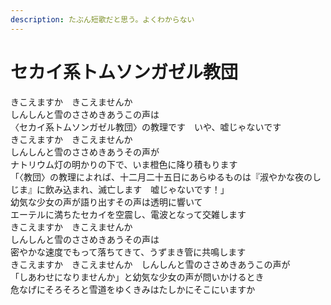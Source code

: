 ```yaml
---
description: たぶん短歌だと思う。よくわからない
---
```


# セカイ系トムソンガゼル教団

きこえますか　きこえませんか  
しんしんと雪のささめきあうこの声は  
〈セカイ系トムソンガゼル教団〉の教理です　いや、嘘じゃないです  
きこえますか　きこえませんか  
しんしんと雪のささめきあうその声が  
ナトリウム灯の明かりの下で、いま橙色に降り積もります  
「〈教団〉の教理によれば、十二月二十五日にあらゆるものは『淑やかな夜のしじま』に飲み込まれ、滅亡します　嘘じゃないです！」  
幼気な少女の声が語り出すその声は透明に響いて  
エーテルに満ちたセカイを空震し、電波となって交雑します  
きこえますか　きこえませんか  
しんしんと雪のささめきあうその声は  
密やかな速度でもって落ちてきて、うずまき管に共鳴します  
きこえますか　きこえませんか　しんしんと雪のささめきあうこの声が  
「しあわせになりませんか」と幼気な少女の声が問いかけるとき  
危なげにそろそろと雪道をゆくきみはたしかにそこにいますか

